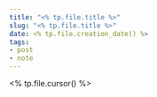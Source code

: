 ```yaml
---
title: "<% tp.file.title %>"
slug: "<% tp.file.title %>"
date: <% tp.file.creation_date() %>
tags:
- post
- note
---
```


<% tp.file.cursor() %>